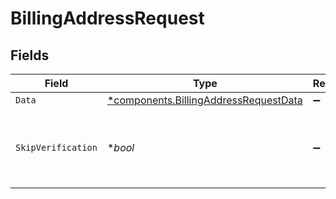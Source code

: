 # BillingAddressRequest


## Fields

| Field                                                                                         | Type                                                                                          | Required                                                                                      | Description                                                                                   |
| --------------------------------------------------------------------------------------------- | --------------------------------------------------------------------------------------------- | --------------------------------------------------------------------------------------------- | --------------------------------------------------------------------------------------------- |
| `Data`                                                                                        | [*components.BillingAddressRequestData](../../models/components/billingaddressrequestdata.md) | :heavy_minus_sign:                                                                            | N/A                                                                                           |
| `SkipVerification`                                                                            | **bool*                                                                                       | :heavy_minus_sign:                                                                            | When set to true, the address will be saved without verification                              |
